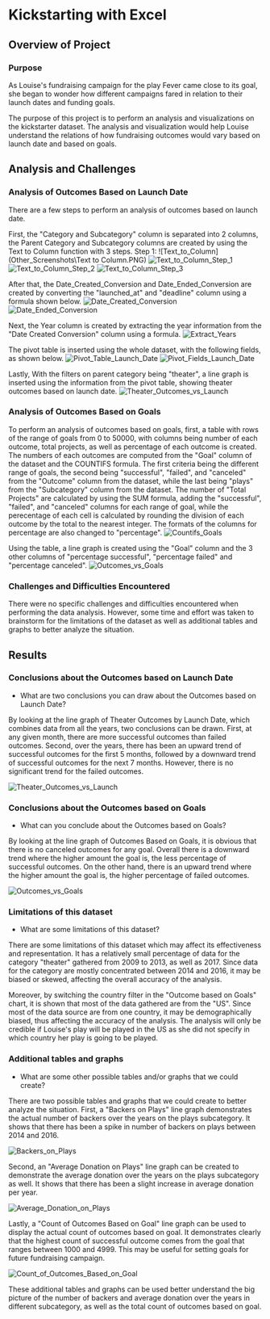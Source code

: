 # Kickstarting with Excel

## Overview of Project

### Purpose
As Louise's fundraising campaign for the play Fever came close to its goal, she began to wonder how different campaigns fared in relation to their launch dates and funding goals.

The purpose of this project is to perform an analysis and visualizations on the kickstarter dataset. The analysis and visualization would help Louise understand the relations of how fundraising outcomes would vary based on launch date and based on goals.

## Analysis and Challenges


### Analysis of Outcomes Based on Launch Date

There are a few steps to perform an analysis of outcomes based on launch date.

First, the "Category and Subcategory" column is separated into 2 columns, the Parent Category and Subcategory columns are created by using the Text to Column function with 3 steps.
Step 1:
![Text_to_Column](Other_Screenshots\Text to Column.PNG)
![Text_to_Column_Step_1](Other_Screenshots\Text_to_Column_Step_1.PNG)
![Text_to_Column_Step_2](Other_Screenshots\Text_to_Column_Step_2.PNG)
![Text_to_Column_Step_3](Other_Screenshots\Text_to_Column_Step_3.PNG)

After that, the Date_Created_Conversion and Date_Ended_Conversion are created by converting the "launched_at" and "deadline" column using a formula shown below.
![Date_Created_Conversion](Other_Screenshots\Date_Created_Conversion.PNG)
![Date_Ended_Conversion](Other_Screenshots\Date_Ended_Conversion.PNG)

Next, the Year column is created by extracting the year information from the "Date Created Conversion" column using a formula.
![Extract_Years](Other_Screenshots\Extract_Years.PNG)

The pivot table is inserted using the whole dataset, with the following fields, as shown below.
![Pivot_Table_Launch_Date](Other_Screenshots\Pivot_Table_Launch_Date.PNG)
![Pivot_Fields_Launch_Date](Other_Screenshots\Pivot_Fields_Launch_Date.PNG)

Lastly, With the filters on parent category being "theater", a line graph is inserted using the information from the pivot table, showing theater outcomes based on launch date.
![Theater_Outcomes_vs_Launch](Resources\Theater_Outcomes_vs_Launch.png)


### Analysis of Outcomes Based on Goals

To perform an analysis of outcomes based on goals, first, a table with rows of the range of goals from 0 to 50000, with columns being number of each outcome, total projects, as well as percentage of each outcome is created.
The numbers of each outcomes are computed from the "Goal" column of the dataset and the COUNTIFS formula. The first criteria being the different range of goals, the second being "successful", "failed", and "canceled" from the "Outcome" column from the dataset, while the last being "plays" from the "Subcategory" column from the dataset.
The number of "Total Projects" are calculated by using the SUM formula, adding the "successful", "failed", and "canceled" columns for each range of goal, while the perecentage of each cell is calculated by rounding the division of each outcome by the total to the nearest integer. The formats of the columns for percentage are also changed to "percentage".
![Countifs_Goals](Other_Screenshots\Countifs_Goals.PNG)

Using the table, a line graph is created using the "Goal" column and the 3 other columns of "percentage successful", "percentage failed" and "percentage canceled".
![Outcomes_vs_Goals](Resources\Outcomes_vs_Goals.png)


### Challenges and Difficulties Encountered

There were no specific challenges and difficulties encountered when performing the data analysis. However, some time and effort was taken to brainstorm for the limitations of the dataset as well as additional tables and graphs to better analyze the situation.

## Results

### Conclusions about the Outcomes based on Launch Date

- What are two conclusions you can draw about the Outcomes based on Launch Date?

By looking at the line graph of Theater Outcomes by Launch Date, which combines data from all the years, two conclusions can be drawn. First, at any given month, there are more successful outcomes than failed outcomes. Second, over the years, there has been an upward trend of successful outcomes for the first 5 months, followed by a downward trend of successful outcomes for the next 7 months. However, there is no significant trend for the failed outcomes.

![Theater_Outcomes_vs_Launch](Resources\Theater_Outcomes_vs_Launch.png)

### Conclusions about the Outcomes based on Goals

- What can you conclude about the Outcomes based on Goals?

By looking at the line graph of Outcomes Based on Goals, it is obvious that there is no canceled outcomes for any goal. Overall there is a downward trend where the higher amount the goal is, the less percentage of successful outcomes. On the other hand, there is an upward trend where the higher amount the goal is, the higher percentage of failed outcomes.

![Outcomes_vs_Goals](Resources\Outcomes_vs_Goal.png)

### Limitations of this dataset

- What are some limitations of this dataset?

There are some limitations of this dataset which may affect its effectiveness and representation. It has a relatively small percentage of data for the category "theater" gathered from 2009 to 2013, as well as 2017. Since data for the category are mostly concentrated between 2014 and 2016, it may be biased or skewed, affecting the overall accuracy of the analysis.

Moreover, by switching the country filter in the "Outcome based on Goals" chart, it is shown that most of the data gathered are from the "US". Since most of the data source are from one country, it may be demographically biased, thus affecting the accuracy of the analysis. The analysis will only be credible if Louise's play will be played in the US as she did not specify in which country her play is going to be played.

### Additional tables and graphs

- What are some other possible tables and/or graphs that we could create?

There are two possible tables and graphs that we could create to better analyze the situation. 
First, a "Backers on Plays" line graph demonstrates the actual number of backers over the years on the plays subcategory. It shows that there has been a spike in number of backers on plays between 2014 and 2016.

![Backers_on_Plays](Other_Screenshots\Backers_on_Plays.png)

Second, an "Average Donation on Plays" line graph can be created to demonstrate the average donation over the years on the plays subcategory as well. It shows that there has been a slight increase in average donation per year.

![Average_Donation_on_Plays](Other_Screenshots\Average_Donation_on_Plays.PNG)

Lastly, a "Count of Outcomes Based on Goal" line graph can be used to display the actual count of outcomes based on goal. It demonstrates clearly that the highest count of successful outcome comes from the goal that ranges between 1000 and 4999.
This may be useful for setting goals for future fundraising campaign.

![Count_of_Outcomes_Based_on_Goal](Other_Screenshots\Count_of_Outcomes_Based_on_Goal.PNG)

These additional tables and graphs can be used better understand the big picture of the number of backers and average donation over the years in different subcategory, as well as the total count of outcomes based on goal.  
